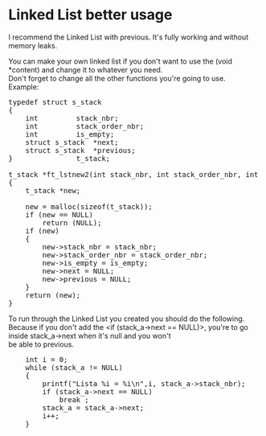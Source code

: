 # Linked List better usage

I recommend the Linked List with previous. It's fully working and without memory leaks.

You can make your own linked list if you don't want to use the (void *content) and change it to whatever you need.\
Don't forget to change all the other functions you're going to use.\
Example:
<pre>
typedef struct s_stack
{
	int			stack_nbr;
	int			stack_order_nbr;
	int			is_empty;
	struct s_stack	*next;
	struct s_stack	*previous;
}				t_stack;

t_stack	*ft_lstnew2(int stack_nbr, int stack_order_nbr, int is_empty)
{
	t_stack	*new;

	new = malloc(sizeof(t_stack));
	if (new == NULL)
		return (NULL);
	if (new)
	{
		new->stack_nbr = stack_nbr;
		new->stack_order_nbr = stack_order_nbr;
		new->is_empty = is_empty;
		new->next = NULL;
		new->previous = NULL;
	}
	return (new);
}
</pre>

To run through the Linked List you created you should do the following.\
Because if you don't add the <if (stack_a->next == NULL)>, you're to go inside stack_a->next when it's null and you won't\
be able to previous.
<pre>
	int i = 0;
	while (stack_a != NULL)
	{
		printf("Lista %i = %i\n",i, stack_a->stack_nbr);
		if (stack_a->next == NULL)
			break ;
		stack_a = stack_a->next;
		i++;
	}
</pre>



